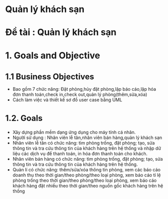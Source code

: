 # Quản lý khách sạn
# Đề tài : Quản lý khách sạn
# 1. Goals and Objective
<html>
	<body>
		<h1 style="font-size: 25px">1.1  Business Objectives</h1>
	<ul>
		<li>Bao gồm 7 chức năng: Đặt phòng,hủy đặt phòng,lập báo cáo,lập hóa đơn thanh toán,check in,check out,quản lý phòng(thêm,sửa,xóa)</li>
		<li>Cách làm việc và thiết kế sơ đồ user case bằng UML</li>
	</ul>
	<h2 style="font-size: 25px">1.2. Goals </h2>
		<ul>
		<li>Xây dựng phần mềm dạng ứng dụng cho máy tính cá nhân.</li>
		<li>Người sử dụng : Nhân viên lễ tân,nhân viên bán hàng,quản lý khách sạn</li>
		<li>Nhân viên lễ tân có chức năng: tìm phòng trống, đặt phòng; tạo, sửa thông tin và tra cứu thông tin của khách hàng trên hệ thống và nhập dữ liệu các dịch vụ để thanh toán, in hóa đơn thanh toán cho khách.</li>
		<li>Nhân viên bán hàng có chức năng: tìm phòng trống, đặt phòng; tạo, sửa thông tin và tra cứu thông tin của khách hàng trên hệ thống.</li>
		<li>Quản lí có chức năng: thêm/sửa/xóa thông tin phòng, xem các báo cáo doanh thu theo thời gian/theo phòng/theo loại phòng, xem báo cáo tỉ lệ phòng trống theo thời gian/theo phòng/theo loại phòng, xem báo cáo khách hàng đặt nhiều theo thời gian/theo nguồn gốc khách hàng trên hệ thống</li>
	</ul

	
</html>
